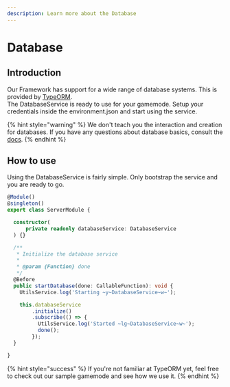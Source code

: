 ```yaml
---
description: Learn more about the Database
---
```


# Database

## Introduction

Our Framework has support for a wide range of database systems. This is provided by [TypeORM](https://typeorm.io/#/).   
The DatabaseService is ready to use for your gamemode. Setup your credentials inside the environment.json and start using the service.

{% hint style="warning" %}
We don't teach you the interaction and creation for databases. If you have any questions about database basics, consult the [docs](https://typeorm.io/#/).
{% endhint %}

## How to use

Using the DatabaseService is fairly simple. Only bootstrap the service and you are ready to go.

```typescript
@Module()
@singleton()
export class ServerModule {

  constructor(
      private readonly databaseService: DatabaseService
  ) {}

  /**
   * Initialize the database service
   * 
   * @param {Function} done
   */
  @Before
  public startDatabase(done: CallableFunction): void {
    UtilsService.log('Starting ~y~DatabaseService~w~');

    this.databaseService
        .initialize()
        .subscribe(() => {
          UtilsService.log('Started ~lg~DatabaseService~w~');
          done();
        });
  }

}
```

{% hint style="success" %}
If you're not familiar at TypeORM yet, feel free to check out our sample gamemode and see how we use it.
{% endhint %}

